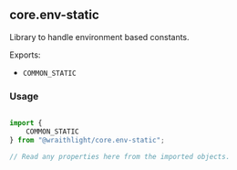 ## core.env-static
Library to handle environment based constants.

Exports:
* `COMMON_STATIC`

### Usage
```ts

import {
    COMMON_STATIC
} from "@wraithlight/core.env-static";

// Read any properties here from the imported objects.

```